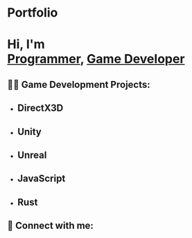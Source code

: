 # Portfolio

<h1>Hi, I'm  <br/><a href="https://github.com/jo-tisatorn">Programmer</a>, <a href="https://www.linkedin.com/in/tisatorn-jo-unity-dev/">Game Developer</a></h1>

<h2>👨‍💻 Game Development Projects:</h2>

- <b>DirectX3D</b>
  -
- <b>Unity</b>
  - 
- <b>Unreal</b>
  - 
- <b>JavaScript</b>
  -
- <b>Rust</b>
  -

<h2> 🤳 Connect with me:</h2>

[linkedin]: https://www.linkedin.com/in/tisatorn-jo-unity-dev/

<!--

Here are some ideas to get you started:

- 🔭 I’m currently working on ...
- 🌱 I’m currently learning ...
- 👯 I’m looking to collaborate on ...
- 🤔 I’m looking for help with ...
- 💬 Ask me about ...
- 📫 How to reach me: ...
- 😄 Pronouns: ...
- ⚡ Fun fact: ...
-->
